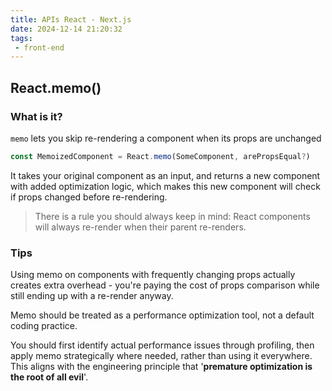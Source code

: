 ```yaml
---
title: APIs React - Next.js
date: 2024-12-14 21:20:32
tags:
 - front-end
---
```


## React.memo()

### What is it?

`memo` lets you skip re-rendering a component when its props are unchanged

```ts
const MemoizedComponent = React.memo(SomeComponent, arePropsEqual?)
```

It takes your original component as an input, and returns a new component with added optimization logic, which makes this new component will check if props changed before re-rendering.

> There is a rule you should always keep in mind: React components will always re-render when their parent re-renders.

### Tips

Using memo on components with frequently changing props actually creates extra overhead - you're paying the cost of props comparison while still ending up with a re-render anyway.

Memo should be treated as a performance optimization tool, not a default coding practice.

You should first identify actual performance issues through profiling, then apply memo strategically where needed, rather than using it everywhere. This aligns with the engineering principle that '**premature optimization is the root of all evil**'.

